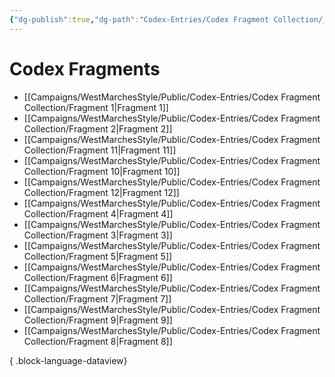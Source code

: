 ```yaml
---
{"dg-publish":true,"dg-path":"Codex-Entries/Codex Fragment Collection/_Index.md","permalink":"/codex-entries/codex-fragment-collection/index/","title":"_Codex Fragment (Index)","dgShowFileTree":true}
---
```


# Codex Fragments
- [[Campaigns/WestMarchesStyle/Public/Codex-Entries/Codex Fragment Collection/Fragment 1\|Fragment 1]]
- [[Campaigns/WestMarchesStyle/Public/Codex-Entries/Codex Fragment Collection/Fragment 2\|Fragment 2]]
- [[Campaigns/WestMarchesStyle/Public/Codex-Entries/Codex Fragment Collection/Fragment 11\|Fragment 11]]
- [[Campaigns/WestMarchesStyle/Public/Codex-Entries/Codex Fragment Collection/Fragment 10\|Fragment 10]]
- [[Campaigns/WestMarchesStyle/Public/Codex-Entries/Codex Fragment Collection/Fragment 12\|Fragment 12]]
- [[Campaigns/WestMarchesStyle/Public/Codex-Entries/Codex Fragment Collection/Fragment 4\|Fragment 4]]
- [[Campaigns/WestMarchesStyle/Public/Codex-Entries/Codex Fragment Collection/Fragment 3\|Fragment 3]]
- [[Campaigns/WestMarchesStyle/Public/Codex-Entries/Codex Fragment Collection/Fragment 5\|Fragment 5]]
- [[Campaigns/WestMarchesStyle/Public/Codex-Entries/Codex Fragment Collection/Fragment 6\|Fragment 6]]
- [[Campaigns/WestMarchesStyle/Public/Codex-Entries/Codex Fragment Collection/Fragment 7\|Fragment 7]]
- [[Campaigns/WestMarchesStyle/Public/Codex-Entries/Codex Fragment Collection/Fragment 9\|Fragment 9]]
- [[Campaigns/WestMarchesStyle/Public/Codex-Entries/Codex Fragment Collection/Fragment 8\|Fragment 8]]

{ .block-language-dataview}
